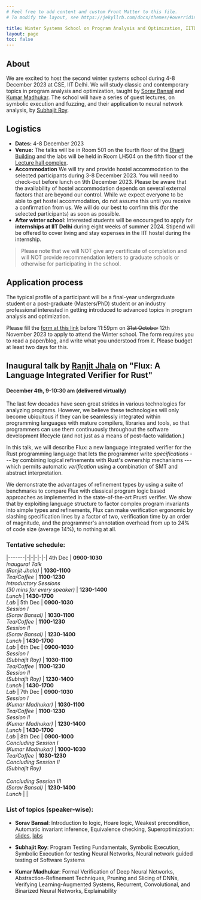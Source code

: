 ```yaml
---
# Feel free to add content and custom Front Matter to this file.
# To modify the layout, see https://jekyllrb.com/docs/themes/#overriding-theme-defaults

title: Winter Systems School on Program Analysis and Optimization, IITD
layout: page
toc: false
---
```


## About
We are excited to host the second winter systems school during 4-8 December 2023 at CSE, IIT Delhi. We
will study classic and contemporary topics in program analysis and optimization, taught by [Sorav
Bansal](https://sorav.compiler.ai) and [Kumar Madhukar](https://kumarmadhukar.github.io). The school will have
a series of guest lectures, on symbolic execution and fuzzing, and their application to neural network analysis, by [Subhajit Roy](https://www.cse.iitk.ac.in/users/subhajit/).

## Logistics
* **Dates:** 4-8 December 2023
* **Venue:** The talks will be in Room 501 on the fourth floor of the [Bharti Building](https://g.co/kgs/vroyzW) and
the labs will be held in Room LH504 on the fifth floor of the [Lecture hall complex](https://g.co/kgs/YfiLty).
* **Accommodation** We will try and provide hostel accommodation to the selected participants during 3-8 December 2023.  You will need to check-out before lunch on 9th December 2023.  Please be aware that the availability of hostel accommodation depends on several external factors that are beyond our control.   While we expect everyone to be able to get hostel accommodation, do not assume this until you receive a confirmation from us.  We will do our best to confirm this (for the selected participants) as soon as possible.
* **After winter school**: Interested students will be encouraged to apply for **internships at IIT Delhi** during eight weeks of summer 2024.  Stipend will be offered to cover living and stay expenses in the IIT hostel during the internship.

> Please note that we will NOT give any certificate of completion and will
NOT provide recommendation letters to graduate schools or otherwise for
participating in the school.

## Application process
The typical profile of a participant will be a final-year undergraduate
student or a post-graduate (Masters/PhD) student or an
industry professional interested in getting
introduced to advanced topics in program analysis and optimization.

Please fill the [form at this link](https://docs.google.com/forms/d/e/1FAIpQLSet1cpQ2A5vZfB184XnFFCmHGGv7hYBfYSNaMh_UonFxHUuGA/viewform) before 11:59pm on ~~31st October~~ 12th November 2023 to apply to attend the Winter school.  The form requires you to read a paper/blog, and write what you understood from it.  Please budget at least two days for this.

## Inaugural talk by [Ranjit Jhala](https://ranjitjhala.github.io/) on "Flux: A Language Integrated Verifier for Rust"
#### December 4th, 9-10:30 am (delivered virtually)

The last few decades have seen great strides in various technologies for
analyzing programs. However, we believe these technologies will only
become ubiquitous if they can be seamlessly integrated within programming
languages with mature compilers, libraries and tools, so that programmers can
use them continuously throughout the software development lifecycle (and not just
as a means of post-facto validation.)

In this talk, we will describe Flux: a new language integrated verifier for
the Rust programming language that lets the programmer write *specifications*
--- by combining logical refinements with Rust's ownership mechanisms ---
which permits automatic *verification* using a combination of SMT and
abstract interpretation.

We demonstrate the advantages of refinement types by using a suite of
benchmarks to compare Flux with classical program logic based approaches
as implemented in the state-of-the-art Prusti verifier.
We show that by exploiting language structure to factor complex program
invariants into simple types and refinements, Flux can make verification
ergonomic by slashing specification lines by a factor of two, verification
time by an order of magnitude, and the programmer's annotation overhead
from up to 24% of code size (average 14%), to nothing at all.

### Tentative schedule:

|-------|-|-|-|-|-|
4th Dec | **0900-1030** <br/> *Inaugural Talk<br/>(Ranjit Jhala)* | **1030-1100** <br/> *Tea/Coffee* | **1100-1230** <br/> *Introductory Sessions<br/>(30 mins for every speaker)* | **1230-1400** <br/> *Lunch* | **1430-1700** <br/> *Lab* |
5th Dec | **0900-1030** <br/> *Session I<br/>(Sorav Bansal)* | **1030-1100** <br/> *Tea/Coffee* | **1100-1230** <br/> *Session II<br/>(Sorav Bansal)* | **1230-1400** <br/> *Lunch* | **1430-1700** <br/> *Lab* |
6th Dec | **0900-1030** <br/> *Session I<br/>(Subhajit Roy)* | **1030-1100** <br/> *Tea/Coffee* | **1100-1230** <br/> *Session II<br/>(Subhajit Roy)* | **1230-1400** <br/> *Lunch* | **1430-1700** <br/> *Lab* |
7th Dec | **0900-1030** <br/> *Session I<br/>(Kumar Madhukar)* | **1030-1100** <br/> *Tea/Coffee* | **1100-1230** <br/> *Session II<br/>(Kumar Madhukar)* | **1230-1400** <br/> *Lunch* | **1430-1700** <br/> *Lab* |
8th Dec | **0900-1000** <br/> *Concluding Session I<br/>(Kumar Madhukar)* | **1000-1030** <br/> *Tea/Coffee* | **1030-1230** <br/> *Concluding Session II<br/>(Subhajit Roy)* <br/><br/> *Concluding Session III<br/>(Sorav Bansal)* | **1230-1400** <br/> *Lunch* | |

### List of topics (speaker-wise):
* **Sorav Bansal**: Introduction to logic, Hoare logic, Weakest precondition, Automatic invariant inference, Equivalence checking, Superoptimization: [slides](https://drive.google.com/file/d/1Sviu_L1O25Z1Q5CGwxv9ZKcpsAjyLxBC/view?usp=sharing), [labs](./wss23-logic-labs.md)
  
* **Subhajit Roy**: Program Testing Fundamentals, Symbolic Execution, Symbolic Execution for testing Neural Networks, Neural network guided testing of Software Systems

* **Kumar Madhukar**: Formal Verification of Deep Neural Networks, Abstraction-Refinement Techniques, Pruning and Slicing of DNNs, Verifying Learning-Augmented Systems, Recurrent, Convolutional, and Binarized Neural Networks, Explainability
